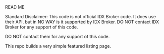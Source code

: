 READ ME

Standard Disclaimer: This code is not official IDX Broker code. It does use their API, but in NO WAY is it supported by IDX Broker. DO NOT contact IDX Broker for any support of this code.

 DO NOT contact them for any support of this code.

This repo builds a very simple featured listing page.
